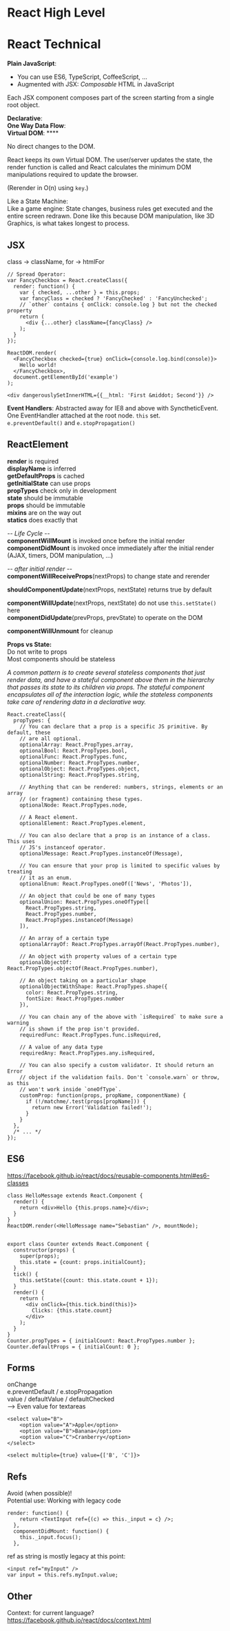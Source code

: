 React High Level
================


React Technical
===============
**Plain JavaScript**:  

- You can use ES6, TypeScript, CoffeeScript, ...
- Augmented with JSX: _Composable_ HTML in JavaScript

Each JSX component composes part of the screen starting from a single root object.


**Declarative**:  
**One Way Data Flow**:  
**Virtual DOM**:  ****

No direct changes to the DOM.

React keeps its own Virtual DOM. The user/server updates the state, the render function is called and React calculates the minimum DOM manipulations required to update the browser.

(Rerender in O(n) using `key`.) 

Like a State Machine:  
Like a game engine: State changes, business rules get executed and the entire screen redrawn.
Done like this because DOM manipulation, like 3D Graphics, is what takes longest to process.

JSX
---
class -> className, for -> htmlFor
```
// Spread Operator:  
var FancyCheckbox = React.createClass({
  render: function() {
    var { checked, ...other } = this.props;
    var fancyClass = checked ? 'FancyChecked' : 'FancyUnchecked';
    // `other` contains { onClick: console.log } but not the checked property
    return (
      <div {...other} className={fancyClass} />
    );
  }
});

ReactDOM.render(
  <FancyCheckbox checked={true} onClick={console.log.bind(console)}>
    Hello world!
  </FancyCheckbox>,
  document.getElementById('example')
);

<div dangerouslySetInnerHTML={{__html: 'First &middot; Second'}} />
```

**Event Handlers**: Abstracted away for IE8 and above with SynctheticEvent. One EventHandler attached at the root node. `this` set.  
`e.preventDefault()` and `e.stopPropagation()`





ReactElement  
------------
**render** is required  
**displayName** is inferred  
**getDefaultProps** is cached  
**getInitialState** can use props    
**propTypes** check only in development  
**state** should be immutable  
**props** should be immutable  
**mixins** are on the way out  
**statics** does exactly that

_-- Life Cycle --_  
**componentWillMount** is invoked once before the initial render    
**componentDidMount** is invoked once immediately after the initial render (AJAX, timers, DOM manipulation, ...)

_-- after initial render --_  
**componentWillReceiveProps**(nextProps) to change state and rerender   
    
**shouldComponentUpdate**(nextProps, nextState) returns true by default
  
**componentWillUpdate**(nextProps, nextState) do not use `this.setState()` here  
**componentDidUpdate**(prevProps, prevState) to operate on the DOM  

**componentWillUnmount** for cleanup




**Props vs State:**  
Do not write to props  
Most components should be stateless  

_A common pattern is to create several stateless components that just render data, and have a stateful component above them in the hierarchy that passes its state to its children via props. The stateful component encapsulates all of the interaction logic, while the stateless components take care of rendering data in a declarative way._

```
React.createClass({
  propTypes: {
    // You can declare that a prop is a specific JS primitive. By default, these
    // are all optional.
    optionalArray: React.PropTypes.array,
    optionalBool: React.PropTypes.bool,
    optionalFunc: React.PropTypes.func,
    optionalNumber: React.PropTypes.number,
    optionalObject: React.PropTypes.object,
    optionalString: React.PropTypes.string,

    // Anything that can be rendered: numbers, strings, elements or an array
    // (or fragment) containing these types.
    optionalNode: React.PropTypes.node,

    // A React element.
    optionalElement: React.PropTypes.element,

    // You can also declare that a prop is an instance of a class. This uses
    // JS's instanceof operator.
    optionalMessage: React.PropTypes.instanceOf(Message),

    // You can ensure that your prop is limited to specific values by treating
    // it as an enum.
    optionalEnum: React.PropTypes.oneOf(['News', 'Photos']),

    // An object that could be one of many types
    optionalUnion: React.PropTypes.oneOfType([
      React.PropTypes.string,
      React.PropTypes.number,
      React.PropTypes.instanceOf(Message)
    ]),

    // An array of a certain type
    optionalArrayOf: React.PropTypes.arrayOf(React.PropTypes.number),

    // An object with property values of a certain type
    optionalObjectOf: React.PropTypes.objectOf(React.PropTypes.number),

    // An object taking on a particular shape
    optionalObjectWithShape: React.PropTypes.shape({
      color: React.PropTypes.string,
      fontSize: React.PropTypes.number
    }),

    // You can chain any of the above with `isRequired` to make sure a warning
    // is shown if the prop isn't provided.
    requiredFunc: React.PropTypes.func.isRequired,

    // A value of any data type
    requiredAny: React.PropTypes.any.isRequired,

    // You can also specify a custom validator. It should return an Error
    // object if the validation fails. Don't `console.warn` or throw, as this
    // won't work inside `oneOfType`.
    customProp: function(props, propName, componentName) {
      if (!/matchme/.test(props[propName])) {
        return new Error('Validation failed!');
      }
    }
  },
  /* ... */
});
```

ES6
---
https://facebook.github.io/react/docs/reusable-components.html#es6-classes

```
class HelloMessage extends React.Component {
  render() {
    return <div>Hello {this.props.name}</div>;
  }
}
ReactDOM.render(<HelloMessage name="Sebastian" />, mountNode);


export class Counter extends React.Component {
  constructor(props) {
    super(props);
    this.state = {count: props.initialCount};
  }
  tick() {
    this.setState({count: this.state.count + 1});
  }
  render() {
    return (
      <div onClick={this.tick.bind(this)}>
        Clicks: {this.state.count}
      </div>
    );
  }
}
Counter.propTypes = { initialCount: React.PropTypes.number };
Counter.defaultProps = { initialCount: 0 };
```


Forms
-----
onChange  
e.preventDefault / e.stopPropagation  
value / defaultValue / defaultChecked  
--> Even value for textareas

```
<select value="B">
	<option value="A">Apple</option>
	<option value="B">Banana</option>
	<option value="C">Cranberry</option>
</select>

<select multiple={true} value={['B', 'C']}>
```

Refs
----
Avoid (when possible)!  
Potential use: Working with legacy code

```
render: function() {
    return <TextInput ref={(c) => this._input = c} />;
  },
  componentDidMount: function() {
    this._input.focus();
  },
```

ref as string is mostly legacy at this point:
```  
<input ref="myInput" />
var input = this.refs.myInput.value;
```

Other
-----
Context: for current language?  
https://facebook.github.io/react/docs/context.html